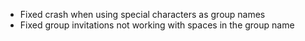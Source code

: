 - Fixed crash when using special characters as group names
- Fixed group invitations not working with spaces in the group name